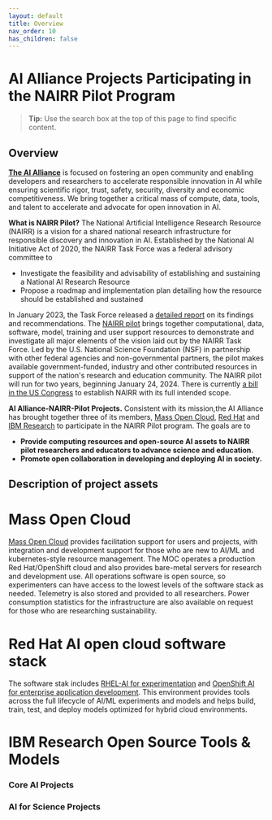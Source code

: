 ```yaml
---
layout: default
title: Overview
nav_order: 10
has_children: false
---
```


# AI Alliance Projects Participating in the NAIRR Pilot Program 

> **Tip:** Use the search box at the top of this page to find specific content.


## Overview 

[**The AI Alliance**](https://thealliance.ai/) is focused on fostering an open community and enabling developers and researchers to accelerate responsible innovation in AI while ensuring scientific rigor, trust, safety, security, diversity and economic competitiveness. We bring together a critical mass of compute, data, tools, and talent to accelerate and advocate for open innovation in AI.

**What is NAIRR Pilot?** The National Artificial Intelligence Research Resource (NAIRR) is a vision for a shared national research infrastructure for responsible discovery and innovation in AI. Established by the National AI Initiative Act of 2020, the NAIRR Task Force was a federal advisory committee to 
* Investigate the feasibility and advisability of establishing and sustaining a National AI Research Resource 
* Propose a roadmap and implementation plan detailing how the resource should be established and sustained

In January 2023, the Task Force released a [detailed report](https://nsf-gov-resources.nsf.gov/files/NAIRR-TF-Presentations-01132023.pdf) on its findings and recommendations. The [NAIRR pilot](https://nairrpilot.org/) brings together computational, data, software, model, training and user support resources to demonstrate and investigate all major elements of the vision laid out by the NAIRR Task Force. Led by the U.S. National Science Foundation (NSF) in partnership with other federal agencies and non-governmental partners, the pilot makes available government-funded, industry and other contributed resources in support of the nation's research and education community. The NAIRR pilot will run for two years, beginning January 24, 2024.  There is currently [a bill in the US Congress](https://www.congress.gov/119/bills/hr2385/BILLS-119hr2385ih.pdf) to establish NAIRR with its full intended scope.


**AI Alliance-NAIRR-Pilot Projects.**  Consistent with its mission,the AI Alliance has brought together three of its members, [Mass Open Cloud]( https://massopen.cloud/), [Red Hat](https://www.redhat.com) and [IBM Research](https://research.ibm.com/) to participate in the NAIRR Pilot program.  The goals are to  
* **Provide computing resources and open-source AI assets to NAIRR pilot researchers and educators to advance science and education.**
* **Promote open collaboration in developing and deploying AI in society.** 

## Description of project assets

# Mass Open Cloud
[Mass Open Cloud]( https://massopen.cloud/)  provides facilitation support for users and projects, with integration and development support for those who are new to AI/ML and kubernetes-style resource management.  The MOC operates a production Red Hat/OpenShift cloud and also provides bare-metal servers for research and development use. All operations software is open source, so experimenters can have access to the lowest levels of the software stack as needed.  Telemetry is also stored and provided to all researchers. Power consumption statistics for the infrastructure are also available on request for those who are researching sustainability.

# Red Hat AI open cloud software stack  
The software stak includes [RHEL-AI for experimentation](https://developers.redhat.com/learn/rhel-ai-try-llms-easy-way) and [OpenShift AI for enterprise application development](https://www.redhat.com/en/products/ai/openshift-ai). This environment provides tools across the full lifecycle of AI/ML experiments and models and helps build, train, test, and deploy models optimized for hybrid cloud environments.  

# IBM Research Open Source Tools & Models

### Core AI Projects 




### AI for Science Projects  




